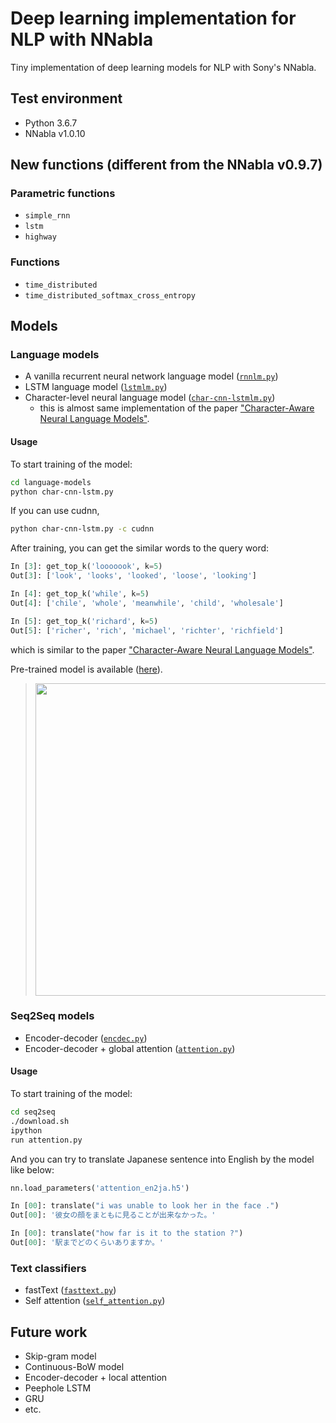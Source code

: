 # Deep learning implementation for NLP with NNabla
Tiny implementation of deep learning models for NLP with Sony's NNabla.

## Test environment
- Python 3.6.7
- NNabla v1.0.10

## New functions (different from the NNabla v0.9.7)
### Parametric functions
- `simple_rnn`
- `lstm`
- `highway`

### Functions
- `time_distributed`
- `time_distributed_softmax_cross_entropy`

## Models

### Language models
- A vanilla recurrent neural network language model ([`rnnlm.py`](https://github.com/satopirka/nlp-nnabla/blob/master/language-models/rnnlm.py))
- LSTM language model ([`lstmlm.py`](https://github.com/satopirka/nlp-nnabla/blob/master/language-models/lstmlm.py))
- Character-level neural language model ([`char-cnn-lstmlm.py`](https://github.com/satopirka/nlp-nnabla/blob/master/language-models/char-cnn-lstmlm.py))
  
  - this is almost same implementation of the paper ["Character-Aware Neural Language Models"](https://arxiv.org/abs/1508.06615).

#### Usage

To start training of the model:

```bash
cd language-models
python char-cnn-lstm.py
```

If you can use cudnn,

```bash
python char-cnn-lstm.py -c cudnn
```

After training, you can get the similar words to the query word:

```python
In [3]: get_top_k('looooook', k=5)
Out[3]: ['look', 'looks', 'looked', 'loose', 'looking']

In [4]: get_top_k('while', k=5)
Out[4]: ['chile', 'whole', 'meanwhile', 'child', 'wholesale']

In [5]: get_top_k('richard', k=5)
Out[5]: ['richer', 'rich', 'michael', 'richter', 'richfield']
```

which is similar to the paper ["Character-Aware Neural Language Models"](https://arxiv.org/abs/1508.06615).

Pre-trained model is available ([here](https://github.com/satopirka/nlp-nnabla/releases/download/v0.0.1-beta/char-cnn-lstm_best.h5)).

> <img src="https://github.com/satopirka/nlp-nnabla/blob/master/img/char-cnn-lstm.png" style="width: 500px">

### Seq2Seq models
- Encoder-decoder ([`encdec.py`](https://github.com/satopirka/nlp-nnabla/blob/master/seq2seq/encdec.py))
- Encoder-decoder + global attention ([`attention.py`](https://github.com/satopirka/nlp-nnabla/blob/master/seq2seq/attention.py))

#### Usage

To start training of the model: 

```bash
cd seq2seq
./download.sh
ipython
run attention.py
```

And you can try to translate Japanese sentence into English by the model like below:

```python
nn.load_parameters('attention_en2ja.h5')

In [00]: translate("i was unable to look her in the face .")
Out[00]: '彼女の顔をまともに見ることが出来なかった。'

In [00]: translate("how far is it to the station ?")
Out[00]: '駅までどのくらいありますか。'
```

### Text classifiers
- fastText ([`fasttext.py`](https://github.com/satopirka/nlp-nnabla/blob/master/text-classification/fasttext.py))
- Self attention ([`self_attention.py`](https://github.com/satopirka/nlp-nnabla/blob/master/text-classification/self_attention.py))

## Future work
- Skip-gram model
- Continuous-BoW model
- Encoder-decoder + local attention
- Peephole LSTM
- GRU
- etc.
